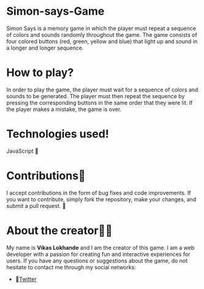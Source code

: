 # Simon-says-Game
Simon Says is a memory game in which the player must repeat a sequence of colors and sounds randomly throughout the game. The game consists of four colored buttons (red, green, yellow and blue) that light up and sound in a longer and longer sequence.

# How to play?
In order to play the game, the player must wait for a sequence of colors and sounds to be generated. The player must then repeat the sequence by pressing the corresponding buttons in the same order that they were lit. If the player makes a mistake, the game is over.

# Technologies used!
JavaScript 💛

# Contributions🤝
I accept contributions in the form of bug fixes and code improvements. If you want to contribute, simply fork the repository, make your changes, and submit a pull request. 🤘

# About the creator🧑‍💻
My name is **Vikas Lokhande** and I am the creator of this game. I am a web developer with a passion for creating fun and interactive experiences for users. If you have any questions or suggestions about the game, do not hesitate to contact me through my social networks:

- 🐤[Twitter](https://x.com/Im_Vikas_A_Webr)
